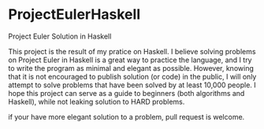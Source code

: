 ProjectEulerHaskell
===================

Project Euler Solution in Haskell

This project is the result of my pratice on Haskell. I believe solving problems on Project Euler in Haskell is a great way to practice the language, and I try to write the program as minimal and elegant as possible. However, knowing that it is not encouraged to publish solution (or code) in the public, I will only attempt to solve problems that have been solved by at least 10,000 people. I hope this project can serve as a guide to beginners (both algorithms and Haskell), while not leaking solution to HARD problems.

if your have more elegant solution to a problem, pull request is welcome.

